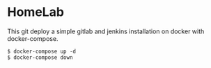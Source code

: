 # HomeLab

This git deploy a simple gitlab and jenkins installation on docker with docker-compose.

    $ docker-compose up -d
    $ docker-compose down


